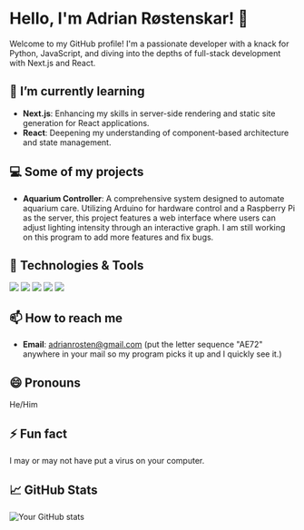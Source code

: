 # Hello, I'm Adrian Røstenskar! 👋

Welcome to my GitHub profile! I'm a passionate developer with a knack for Python, JavaScript, and diving into the depths of full-stack development with Next.js and React.

## 🌱 I’m currently learning
- **Next.js**: Enhancing my skills in server-side rendering and static site generation for React applications.
- **React**: Deepening my understanding of component-based architecture and state management.

## 💻 Some of my projects
- **Aquarium Controller**: A comprehensive system designed to automate aquarium care. Utilizing Arduino for hardware control and a Raspberry Pi as the server, this project features a web interface where users can adjust lighting intensity through an interactive graph. I am still working on this program to add more features and fix bugs.

## 🔧 Technologies & Tools
![](https://img.shields.io/badge/Code-Python-informational?style=flat&logo=python&logoColor=white&color=2bbc8a)
![](https://img.shields.io/badge/Code-JavaScript-informational?style=flat&logo=javascript&logoColor=white&color=f0db4f)
![](https://img.shields.io/badge/Framework-React-informational?style=flat&logo=react&logoColor=white&color=61DAFB)
![](https://img.shields.io/badge/Framework-Next.js-informational?style=flat&logo=next.js&logoColor=white&color=000000)
![](https://img.shields.io/badge/Tools-Raspberry_Pi-informational?style=flat&logo=raspberrypi&logoColor=white&color=A22846)

## 📫 How to reach me
- **Email**: adrianrosten@gmail.com (put the letter sequence "AE72" anywhere in your mail so my program picks it up and I quickly see it.)

## 😄 Pronouns
He/Him

## ⚡ Fun fact
I may or may not have put a virus on your computer.

## 📈 GitHub Stats
![Your GitHub stats](https://github-readme-stats.vercel.app/api?username=AdrianNO1&show_icons=true&theme=radical)
